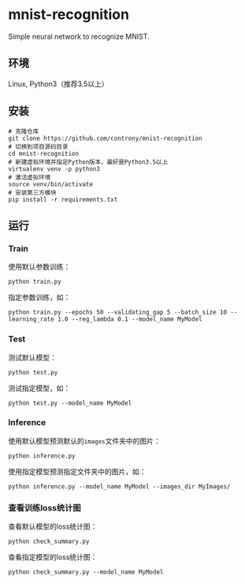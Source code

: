 # mnist-recognition
Simple neural network to recognize MNIST.

## 环境
Linux, Python3（推荐3.5以上）

## 安装
```
# 克隆仓库
git clone https://github.com/controny/mnist-recognition
# 切换到项目源码目录
cd mnist-recognition
# 新建虚拟环境并指定Python版本，最好是Python3.5以上
virtualenv venv -p python3
# 激活虚拟环境
source venv/bin/activate
# 安装第三方模块
pip install -r requirements.txt
```

## 运行

### Train
使用默认参数训练：
```
python train.py
```
指定参数训练，如：
```
python train.py --epochs 50 --validating_gap 5 --batch_size 10 --learning_rate 1.0 --reg_lambda 0.1 --model_name MyModel
```

### Test
测试默认模型：
```
python test.py
```
测试指定模型，如：
```
python test.py --model_name MyModel
```

### Inference
使用默认模型预测默认的`images`文件夹中的图片：
```
python inference.py
```
使用指定模型预测指定文件夹中的图片，如：
```
python inference.py --model_name MyModel --images_dir MyImages/
```

### 查看训练loss统计图
查看默认模型的loss统计图：
```
python check_summary.py
```
查看指定模型的loss统计图：
```
python check_summary.py --model_name MyModel
```


